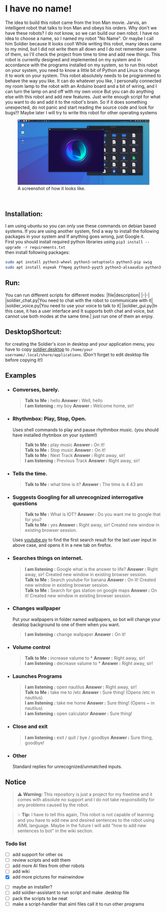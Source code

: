 # I have no name!

The idea to build this robot came from the Iron Man movie. Jarvis, an intelligent robot that talks to Iron Man and obeys his orders. Why don't we have these robots? I do not know, so we can build our own robot.
I have no idea to choose a name, so I named my robot "No Name". Or maybe I call him Soldier because It looks cool!
While writing this robot, many ideas came to my mind, but I did not write them all down and I do not remember some of them, so I'll check the project from time to time and add new things.
This robot is currently designed and implemented on my system and in accordance with the programs installed on my system, so to run this robot on your system, you need to know a little bit of Python and Linux to change it to work on your system.
This robot absolutely needs to be programmed to behave the way you like. It can do whatever you like, I personally connected my room lamp to the robot with an Arduino board and a bit of wiring, and I can turn the lamp on and off with my own voice But you can do anything else with this robot and add new features. Just write enough script for what you want to do and add it to the robot's brain.
So if it does something unexpected, do not panic and start reading the source code and look for bugs!!!
Maybe later I will try to write this robot for other operating systems
<br />

<figure>
    <img src="pictures/readme/screenshot.png"
         alt="screenshot image not loaded!">
    <figcaption>A screenshot of how it looks like.</figcaption>
</figure>

<!--
![Image Not Loaded!](pictures/readme/screenshot.png "screenshot")

## Runing
![Image Not Loaded!](pictures/readme/screen.gif "main screen")

[Wathch me on youtube](https://www.youtube.com/) 
-->
<br />

## Installation:
I am using ubuntu so you can only use these commands on debian based systems. If you are using another system, find a way to install the following packages in your system and If anything goes wrong, just Google it.<br />
First you should install required python libraries using `pip3 install --upgrade -r requirements.txt`<br />
then install following packages:

```bash
sudo apt install python3-wheel python3-setuptools python3-pip swig
sudo apt install espeak ffmpeg python3-pyqt5 python3-alsaaudio python3-pyaudio python3-pocketsphinx python3-gi
```
<!-- 
Some errors may occur due to C-Python compilers and libraries

sudo apt install libcairo2 libcairo2-dev portaudio19-dev libasound2-dev libespeak1 
-->

## Run:
You can run different scripts for different modes:
|file|description|
|-|-|
|soldier_chat.py|You need to chat with the robot to communicate with it|
|soldier_voice.py|You need to use your voice to talk to it|
|soldier_gui.py|In this case, it has a user interface and It supports both chat and voice, but cannot use both modes at the same time.|
just run one of them an enjoy.
<br />

## DesktopShortcut:
for creating the Soldier's icon in desktop and your application menu, you have to copy [soldier.desktop](soldier.desktop) to `/home/your username/.local/share/applications`. (Don't forget to edit desktop file before copying it!)

## Examples

- ### Converses, barely.

    >**Talk to Me :** hello
    >**Answer :** Well, hello<br />
    >**I am listening :** my boy
    >**Answer :** Welcome home, sir!

- ### Rhythmbox: Play, Stop, Open.

    Uses shell commands to play and pause rhythmbox music.
    (you should have installed rhytmbox on your system!)
    <br />
    >**Talk to Me :** play music
    >**Answer :** On it!<br />
    >**Talk to Me :** Stop music
    >**Answer :** On it!<br />
    >**Talk to Me :** Next Track
    >**Answer :** Right away, sir!<br />
    >**I am listening :** Previous Track
    >**Answer :** Right away, sir!<br />

- ### Tells the time.
    
    >**Talk to Me :** what time is it?
    >**Answer :** The time is 4 43 am<br />

- ### Suggests Googling for all unrecognized interrogative questions

    >**Talk to Me :** What is IOT?
    >**Answer :** Do you want me to google that for you?<br />
    >**Talk to Me :** yes
    >**Answer :** Right away, sir!  Created new window in existing browser session.<br />

    Uses [youtube.py](youtube.py) to find the first search result for the last user input in above case, and opens it in a new tab on firefox.

- ### Searches things on internet.

    >**I am listening :** Google what is the answer to life?
    >**Answer :** Right away, sir!  Created new window in existing browser session.<br />
    >**Talk to Me :** Search youtube for banana
    >**Answer :** On it!  Created new window in existing browser session.<br />
    >**Talk to Me :** Search for gas station on google maps
    >**Answer :** On it!  Created new window in existing browser session.<br />

- ### Changes wallpaper

    Put your wallpapers in folder named wallpapers, so bot will change your desktop background to one of them when you want.
    <br />
    >**I am listening :** change wallpaper
    >**Answer :** On it!<br />
    
- ### Volume control

    >**Talk to Me :** increase valume to *
    >**Answer :** Right away, sir!<br />
    >**I am listening :** decrease valume to *
    >**Answer :** Right away, sir!<br />

- ### Launches Programs
    
    >**I am listening :** open nautilus
    >**Answer :** Right away, sir!<br />
    >**Talk to Me :** take me to /etc
    >**Answer :** Sure thing! (Opens /etc in nautilus)<br />
    >**I am listening :** take me home
    >**Answer :** Sure thing! (Opens ~ in nautilus)<br />
    >**I am listening :** open calculator
    >**Answer :** Sure thing!<br />


- ### Close and exit

    >**I am listening :** exit / quit / bye / goodbye
    >**Answer :** Sure thing, goodbye!<br />

- ### Other
    
    Standard replies for unrecognized/unmatched inputs.

## Notice

> :warning: **Warning:** This repository is just a project for my freetime and it comes with absolute no support and I do not take responsibility for any problems caused by the robot.<br />

> :bulb: **Tip:** I have to tell this again, This robot is not capable of learning and you have to add new and desired sentences to the robot using AIML language. Maybe in the future I will add "how to add new sentences to bot" in the wiki section.

### Todo list

- [ ] add support for other os
- [ ] review scripts and edit them
- [ ] add more AI files from other robots
- [ ] add wiki
- [x] add more pictures for mainwindow
<!-- add option for random mainwindow animation -->
- [ ] maybe an installer?
- [ ] add soldier-assistant to run script and make .desktop file
- [ ] pack the scripts to be neat
- [ ] make a script-handler that aiml files call it to run other programs
<!-- Everything comes together and it becomes easier to edit and more general calls can be made from aiml files to central runner so it'll be easier to support other os-->
